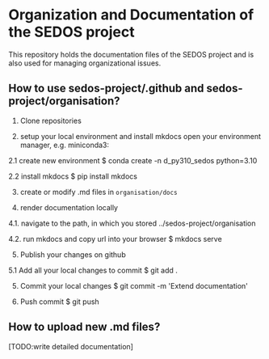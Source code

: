 # Organization and Documentation of the SEDOS project

This repository holds the documentation files of the SEDOS project and is also used for managing organizational issues. 

## How to use sedos-project/.github and sedos-project/organisation?

 1. Clone repositories

 2. setup your local environment and install mkdocs
open your environment manager, e.g. miniconda3:

 2.1 create new environment
$ conda create -n d_py310_sedos python=3.10

 2.2 install mkdocs
$ pip install mkdocs

3. create or modify .md files in `organisation/docs`

4. render documentation locally

4.1. navigate to the path, in which you stored ../sedos-project/organisation

4.2. run mkdocs and copy url into your browser
$ mkdocs serve

5. Publish your changes on github

5.1 Add all your local changes to commit
$ git add .

5. Commit your local changes
$ git commit -m 'Extend documentation'

6. Push commit
$ git push


## How to upload new .md files? 

[TODO:write detailed documentation]

